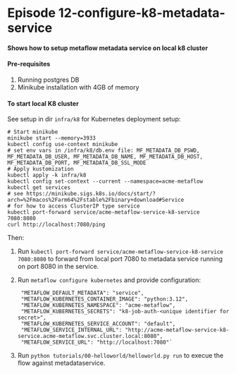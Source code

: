 
# Episode 12-configure-k8-metadata-service

#### Shows how to setup metaflow metadata service on local k8 cluster

#### Pre-requisites

1. Running postgres DB
1. Minikube installation with 4GB of memory


#### To start local K8 cluster

See setup in dir `infra/k8` for Kubernetes deployment setup:

    # Start minikube
    minikube start --memory=3933
    kubectl config use-context minikube
    # set env vars in /infra/k8/db.env file: MF_METADATA_DB_PSWD, MF_METADATA_DB_USER, MF_METADATA_DB_NAME, MF_METADATA_DB_HOST, MF_METADATA_DB_PORT, MF_METADATA_DB_SSL_MODE
    # Apply kustomization
    kubectl apply -k infra/k8
    kubectl config set-context --current --namespace=acme-metaflow
    kubectl get services
    # see https://minikube.sigs.k8s.io/docs/start/?arch=%2Fmacos%2Farm64%2Fstable%2Fbinary+download#Service
    # for how to access ClusterIP type service
    kubectl port-forward service/acme-metaflow-service-k8-service 7080:8080
    curl http://localhost:7080/ping

Then:

1. Run `kubectl port-forward service/acme-metaflow-service-k8-service 7080:8080` to forward from local port 7080 to metadata service running on port 8080 in the service.
1. Run `metaflow configure kubernetes`
and provide configuration:

        "METAFLOW_DEFAULT_METADATA": "service",
        "METAFLOW_KUBERNETES_CONTAINER_IMAGE": "python:3.12",
        "METAFLOW_KUBERNETES_NAMESPACE": "acme-metaflow",
        "METAFLOW_KUBERNETES_SECRETS": "k8-job-auth-<unique identifier for secret>",
        "METAFLOW_KUBERNETES_SERVICE_ACCOUNT": "default",
        "METAFLOW_SERVICE_INTERNAL_URL": "http://acme-metaflow-service-k8-service.acme-metaflow.svc.cluster.local:8080",
        "METAFLOW_SERVICE_URL": "http://localhost:7080"`

1. Run `python tutorials/00-helloworld/helloworld.py run` to execue the flow against metadataservice.
